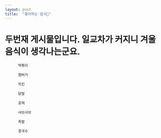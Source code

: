 ```yaml
---
layout: post
title:  "좋아하는 음식🍗"
---
```



   # 두번재 게시물입니다. 일교차가 커지니 겨울음식이 생각나는군요.

          떡볶이

          햄버거

          치킨

          닭발

          호떡

          샤브샤브

          족발

          콩국수



